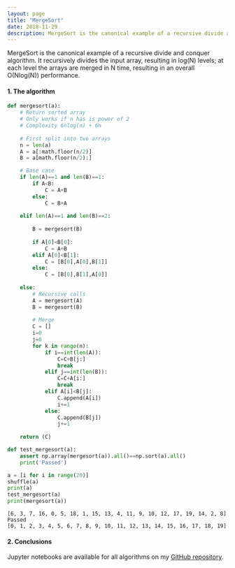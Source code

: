 ```yaml
---
layout: page
title: "MergeSort"
date: 2018-11-29
description: MergeSort is the canonical example of a recursive divide and conquer algorithm. It recursively divides the input array, resulting in log(N) levels; at each level the arrays are merged in N time, resulting in an overall O(Nlog(N)) performance. 
---
```


MergeSort is the canonical example of a recursive divide and conquer algorithm. It recursively divides the input array, resulting in log(N) levels; at each level the arrays are merged in N time, resulting in an overall O(Nlog(N)) performance. 

#### 1. The algorithm

```python
def mergesort(a):
    # Return sorted array
    # Only works if n has is power of 2
    # Complexity 6nlog(n) + 6n
    
    # First split into two arrays
    n = len(a)    
    A = a[:math.floor(n/2)]
    B = a[math.floor(n/2):]

    # Base case
    if len(A)==1 and len(B)==1:
        if A<B:
            C = A+B
        else:
            C = B+A
            
    elif len(A)==1 and len(B)==2:
        
        B = mergesort(B)
        
        if A[0]<B[0]:
            C = A+B
        elif A[0]<B[1]:
            C = [B[0],A[0],B[1]] 
        else:
            C = [B[0],B[1],A[0]] 
        
    else:      
        # Recursive calls
        A = mergesort(A)
        B = mergesort(B)
        
        # Merge
        C = []
        i=0
        j=0
        for k in range(n):
            if i==int(len(A)):
                C=C+B[j:]
                break
            elif j==int(len(B)):
                C=C+A[i:]  
                break
            elif A[i]<B[j]:
                C.append(A[i])
                i+=1
            else:
                C.append(B[j])
                j+=1   
                
    return (C)

def test_mergesort(a):
    assert np.array(mergesort(a)).all()==np.sort(a).all()
    print('Passed')

a = [i for i in range(20)]
shuffle(a)
print(a)
test_mergesort(a)
print(mergesort(a)) 
```

    [6, 3, 7, 16, 0, 5, 18, 1, 15, 13, 4, 11, 9, 10, 12, 17, 19, 14, 2, 8]
    Passed
    [0, 1, 2, 3, 4, 5, 6, 7, 8, 9, 10, 11, 12, 13, 14, 15, 16, 17, 18, 19]


#### 2. Conclusions

Jupyter notebooks are available for all algorithms on my [GitHub repository](https://github.com/nadanai263/datasciportfolio). 